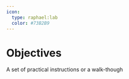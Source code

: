 ```yaml
---
icon:
  type: raphael:lab
  color: #73B2B9
---
```

# Objectives

A set of practical instructions or a walk-though
